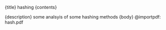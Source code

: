 {title}
hashing
{contents}

{description}
some analsyis of some hashing methods
{body}
@importpdf: hash.pdf
